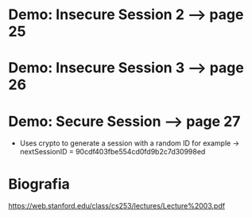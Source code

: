# Demo: Insecure Session 2 --> page 25
# Demo: Insecure Session 3 --> page 26
# Demo: Secure Session --> page 27
- Uses crypto to generate a session with a random ID
for example -> nextSessionID =  90cdf403fbe554cd0fd9b2c7d30998ed

# Biografia
https://web.stanford.edu/class/cs253/lectures/Lecture%2003.pdf